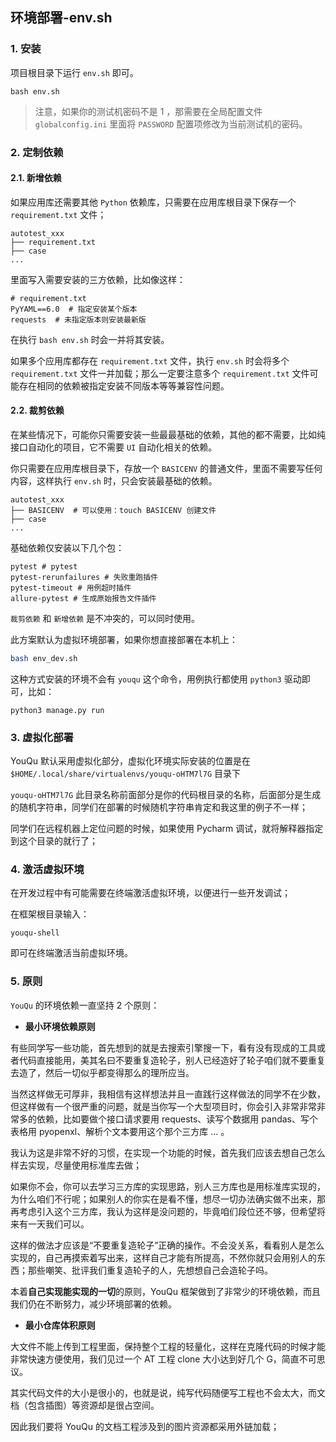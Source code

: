 ## 环境部署-env.sh

### 1. 安装

项目根目录下运行 `env.sh` 即可。

```
bash env.sh
```

> 注意，如果你的测试机密码不是 1 ，那需要在全局配置文件 `globalconfig.ini` 里面将 `PASSWORD` 配置项修改为当前测试机的密码。

### 2. 定制依赖

#### 2.1. 新增依赖

如果应用库还需要其他 `Python` 依赖库，只需要在应用库根目录下保存一个 `requirement.txt` 文件；

```shell
autotest_xxx
├── requirement.txt
├── case	
...
```

里面写入需要安装的三方依赖，比如像这样：

```shell
# requirement.txt
PyYAML==6.0  # 指定安装某个版本
requests  # 未指定版本则安装最新版
```

在执行 `bash env.sh` 时会一并将其安装。

如果多个应用库都存在 `requirement.txt` 文件，执行 `env.sh` 时会将多个 `requirement.txt` 文件一并加载；那么一定要注意多个 `requirement.txt` 文件可能存在相同的依赖被指定安装不同版本等等兼容性问题。

#### 2.2. 裁剪依赖

在某些情况下，可能你只需要安装一些最最基础的依赖，其他的都不需要，比如纯接口自动化的项目，它不需要 `UI` 自动化相关的依赖。

你只需要在应用库根目录下，存放一个 `BASICENV` 的普通文件，里面不需要写任何内容，这样执行 `env.sh` 时，只会安装最基础的依赖。

```shell
autotest_xxx
├── BASICENV  # 可以使用：touch BASICENV 创建文件
├── case	
...
```

基础依赖仅安装以下几个包：

```shell
pytest # pytest
pytest-rerunfailures # 失败重跑插件
pytest-timeout # 用例超时插件
allure-pytest # 生成原始报告文件插件
```

`裁剪依赖` 和 `新增依赖` 是不冲突的，可以同时使用。

此方案默认为虚拟环境部署，如果你想直接部署在本机上：

```sh
bash env_dev.sh
```

 这种方式安装的环境不会有 `youqu` 这个命令，用例执行都使用 `python3` 驱动即可，比如：

```shell
python3 manage.py run
```

### 3. 虚拟化部署

YouQu 默认采用虚拟化部分，虚拟化环境实际安装的位置是在 `$HOME/.local/share/virtualenvs/youqu-oHTM7l7G` 目录下

`youqu-oHTM7l7G` 此目录名称前面部分是你的代码根目录的名称，后面部分是生成的随机字符串，同学们在部署的时候随机字符串肯定和我这里的例子不一样；

同学们在远程机器上定位问题的时候，如果使用 Pycharm 调试，就将解释器指定到这个目录的就行了；

### 4. 激活虚拟环境

在开发过程中有可能需要在终端激活虚拟环境，以便进行一些开发调试；

在框架根目录输入：

```shell
youqu-shell
```

即可在终端激活当前虚拟环境。

### 5. 原则

`YouQu` 的环境依赖一直坚持 2 个原则：

- **最小环境依赖原则**

有些同学写一些功能，首先想到的就是去搜索引擎搜一下，看有没有现成的工具或者代码直接能用，美其名曰不要重复造轮子，别人已经造好了轮子咱们就不要重复去造了，然后一切似乎都变得那么的理所应当。

当然这样做无可厚非，我相信有这样想法并且一直践行这样做法的同学不在少数，但这样做有一个很严重的问题，就是当你写一个大型项目时，你会引入非常非常非常多的依赖，比如要做个接口请求要用 requests、读写个数据用 pandas、写个表格用 pyopenxl、解析个文本要用这个那个三方库 ... 。

我认为这是非常不好的习惯，在实现一个功能的时候，首先我们应该去想自己怎么样去实现，尽量使用标准库去做；

如果你不会，你可以去学习三方库的实现思路，别人三方库也是用标准库实现的，为什么咱们不行呢；如果别人的你实在是看不懂，想尽一切办法确实做不出来，那再考虑引入这个三方库，我认为这样是没问题的，毕竟咱们段位还不够，但希望将来有一天我们可以。

这样的做法才应该是“不要重复造轮子”正确的操作。不会没关系，看看别人是怎么实现的，自己再摸索着写出来，这样自己才能有所提高，不然你就只会用别人的东西；那些嘲笑、批评我们重复造轮子的人，先想想自己会造轮子吗。

本着**自己实现能实现的一切**的原则，YouQu 框架做到了非常少的环境依赖，而且我们仍在不断努力，减少环境部署的依赖。

- **最小仓库体积原则**

大文件不能上传到工程里面，保持整个工程的轻量化，这样在克隆代码的时候才能非常快速方便使用，我们见过一个 AT 工程 clone 大小达到好几个 G，简直不可思议。

其实代码文件的大小是很小的，也就是说，纯写代码随便写工程也不会太大，而文档（包含插图）等资源却是很占空间。

因此我们要将 YouQu 的文档工程涉及到的图片资源都采用外链加载；
